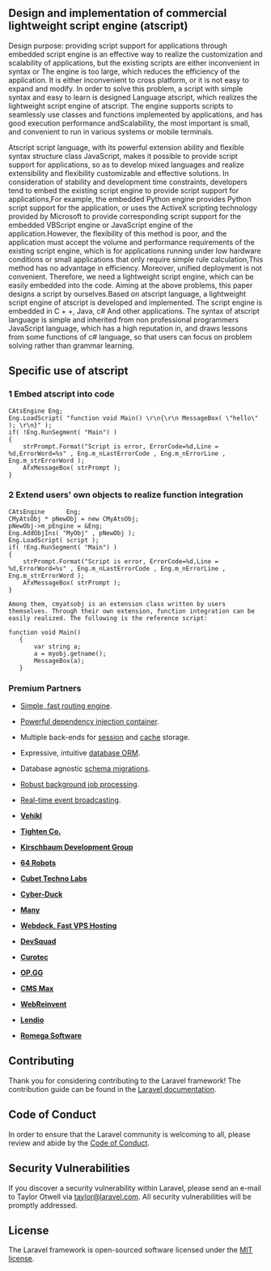 

## Design and implementation of commercial lightweight script engine (atscript)

Design purpose: providing script support for applications through embedded script engine is an effective way to realize the customization and scalability of applications, but the existing scripts are either inconvenient in syntax or The engine is too large, which reduces the efficiency of the application. It is either inconvenient to cross platform, or it is not easy to expand and modify. In order to solve this problem, a script with simple syntax and easy to learn is designed Language atscript, which realizes the lightweight script engine of atscript. The engine supports scripts to seamlessly use classes and functions implemented by applications, and has good execution performance andScalability, the most important is small, and convenient to run in various systems or mobile terminals.

Atscript script language, with its powerful extension ability and flexible syntax structure class JavaScript, makes it possible to provide script support for applications, so as to develop mixed languages and realize extensibility and flexibility customizable and effective solutions. In consideration of stability and development time constraints, developers tend to embed the existing script engine to provide script support for applications,For example, the embedded Python engine provides Python script support for the application, or uses the ActiveX scripting technology provided by Microsoft to provide corresponding script support for the embedded VBScript engine or JavaScript engine of the application.However, the flexibility of this method is poor, and the application must accept the volume and performance requirements of the existing script engine, which is for applications running under low hardware conditions or small applications that only require simple rule calculation,This method has no advantage in efficiency. Moreover, unified deployment is not convenient. Therefore, we need a lightweight script engine, which can be easily embedded into the code. Aiming at the above problems, this paper designs a script by ourselves.Based on atscript language, a lightweight script engine of atscript is developed and implemented. The script engine is embedded in C + +, Java, c# And other applications. The syntax of atscript language is simple and inherited from non professional programmers JavaScript language, which has a high reputation in, and draws lessons from some functions of c# language, so that users can focus on problem solving rather than grammar learning.


## Specific use of atscript
### 1 Embed atscript into code

	CAtsEngine Eng;
	Eng.LoadScript( "function void Main() \r\n{\r\n MessageBox( \"hello\" ); \r\n}" );
	if( !Eng.RunSegment( "Main") )	
	{
		strPrompt.Format("Script is error, ErrorCode=%d,Line = %d,ErrorWord=%s" , Eng.m_nLastErrorCode , Eng.m_nErrorLine , Eng.m_strErrorWord );
		AfxMessageBox( strPrompt );
	}

### 2 Extend users' own objects to realize function integration

	CAtsEngine		Eng;
	CMyAtsObj * pNewObj = new CMyAtsObj;
	pNewObj->m_pEngine = &Eng;
	Eng.AddObjIns( "MyObj" , pNewObj );
	Eng.LoadScript( script );
	if( !Eng.RunSegment( "Main") )	
	{
		strPrompt.Format("Script is error, ErrorCode=%d,Line = %d,ErrorWord=%s" , Eng.m_nLastErrorCode , Eng.m_nErrorLine , Eng.m_strErrorWord );
		AfxMessageBox( strPrompt );
	}

	Among them, cmyatsobj is an extension class written by users themselves. Through their own extension, function integration can be easily realized. The following is the reference script:

	function void Main()
       { 
           var string a;
           a = myobj.getname();
           MessageBox(a);
       }

### Premium Partners

- [Simple, fast routing engine](https://laravel.com/docs/routing).
- [Powerful dependency injection container](https://laravel.com/docs/container).
- Multiple back-ends for [session](https://laravel.com/docs/session) and [cache](https://laravel.com/docs/cache) storage.
- Expressive, intuitive [database ORM](https://laravel.com/docs/eloquent).
- Database agnostic [schema migrations](https://laravel.com/docs/migrations).
- [Robust background job processing](https://laravel.com/docs/queues).
- [Real-time event broadcasting](https://laravel.com/docs/broadcasting).


- **[Vehikl](https://vehikl.com/)**
- **[Tighten Co.](https://tighten.co)**
- **[Kirschbaum Development Group](https://kirschbaumdevelopment.com)**
- **[64 Robots](https://64robots.com)**
- **[Cubet Techno Labs](https://cubettech.com)**
- **[Cyber-Duck](https://cyber-duck.co.uk)**
- **[Many](https://www.many.co.uk)**
- **[Webdock, Fast VPS Hosting](https://www.webdock.io/en)**
- **[DevSquad](https://devsquad.com)**
- **[Curotec](https://www.curotec.com/services/technologies/laravel/)**
- **[OP.GG](https://op.gg)**
- **[CMS Max](https://www.cmsmax.com/)**
- **[WebReinvent](https://webreinvent.com/?utm_source=laravel&utm_medium=github&utm_campaign=patreon-sponsors)**
- **[Lendio](https://lendio.com)**
- **[Romega Software](https://romegasoftware.com)**

## Contributing

Thank you for considering contributing to the Laravel framework! The contribution guide can be found in the [Laravel documentation](https://laravel.com/docs/contributions).

## Code of Conduct

In order to ensure that the Laravel community is welcoming to all, please review and abide by the [Code of Conduct](https://laravel.com/docs/contributions#code-of-conduct).

## Security Vulnerabilities

If you discover a security vulnerability within Laravel, please send an e-mail to Taylor Otwell via [taylor@laravel.com](mailto:taylor@laravel.com). All security vulnerabilities will be promptly addressed.

## License

The Laravel framework is open-sourced software licensed under the [MIT license](https://opensource.org/licenses/MIT).
